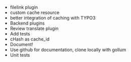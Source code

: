 
* filelink plugin
* custom cache resource
* better integration of caching with TYPO3
* Backend plugins
* Review translate plugin
* Add tests
* cHash as cache_id
* Document!
* Use github for documentation, clone locally with gollum
* Unit tests